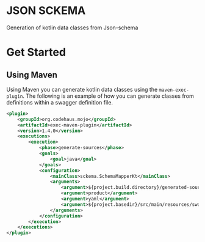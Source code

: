 # JSON SCKEMA
Generation of kotlin data classes from Json-schema

# Get Started

## Using Maven
Using Maven you can generate kotlin data classes using the `maven-exec-plugin`.
The following is an example of how you can generate classes from definitions within a swagger definition file.

```xml
<plugin>
    <groupId>org.codehaus.mojo</groupId>
    <artifactId>exec-maven-plugin</artifactId>
    <version>1.4.0</version>
    <executions>
        <execution>
            <phase>generate-sources</phase>
            <goals>
                <goal>java</goal>
            </goals>
            <configuration>
                <mainClass>sckema.SchemaMapperKt</mainClass>
                <arguments>
                    <argument>${project.build.directory}/generated-sources/</argument>
                    <argument>product</argument>
                    <argument>yaml</argument>
                    <argument>${project.basedir}/src/main/resources/swagger.yml</argument>
                </arguments>
            </configuration>
        </execution>
    </executions>
</plugin>
```